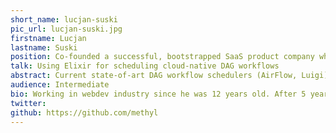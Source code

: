 ```yaml
---
short_name: lucjan-suski
pic_url: lucjan-suski.jpg
firstname: Lucjan
lastname: Suski
position: Co-founded a successful, bootstrapped SaaS product company which evolved from an Elixir side project.
talk: Using Elixir for scheduling cloud-native DAG workflows
abstract: Current state-of-art DAG workflow schedulers (AirFlow, Luigi) do not seem to leverage power of on-demand cloud computing instances. We used Elixir distributed capabilities to write a powerful yet simple scheduler that is used in production for our data processing pipeline. Among others, I will talk about challenges, various approaches to running external processes in Elixir, monitoring and displaying progress UI in LiveView and testing.
audience: Intermediate
bio: Working in webdev industry since he was 12 years old. After 5 years of day-to-day Rails and React he co-founded a SaaS product company which evolved from an Elixir side project.
twitter: 
github: https://github.com/methyl
---
```

